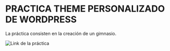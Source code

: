# PRACTICA THEME PERSONALIZADO DE WORDPRESS

La práctica consisten en la creación de un gimnasio.

![Link de la práctica](https://www.udemy.com/course/experto-de-photoshop-a-wordpress-creando-2-themes-plantillas/)
